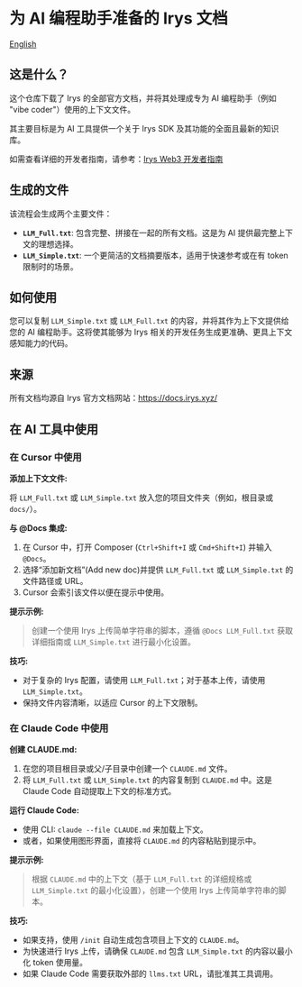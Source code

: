 # 为 AI 编程助手准备的 Irys 文档

[English](./README.md)

## 这是什么？

这个仓库下载了 Irys 的全部官方文档，并将其处理成专为 AI 编程助手（例如 "vibe coder"）使用的上下文文件。

其主要目标是为 AI 工具提供一个关于 Irys SDK 及其功能的全面且最新的知识库。

如需查看详细的开发者指南，请参考：[Irys Web3 开发者指南](./Irys-Web3开发者指南.md)

## 生成的文件

该流程会生成两个主要文件：

- **`LLM_Full.txt`**: 包含完整、拼接在一起的所有文档。这是为 AI 提供最完整上下文的理想选择。
- **`LLM_Simple.txt`**: 一个更简洁的文档摘要版本，适用于快速参考或在有 token 限制时的场景。

## 如何使用

您可以复制 `LLM_Simple.txt` 或 `LLM_Full.txt` 的内容，并将其作为上下文提供给您的 AI 编程助手。这将使其能够为 Irys 相关的开发任务生成更准确、更具上下文感知能力的代码。

## 来源

所有文档均源自 Irys 官方文档网站：https://docs.irys.xyz/

## 在 AI 工具中使用

### 在 Cursor 中使用

**添加上下文文件:**

将 `LLM_Full.txt` 或 `LLM_Simple.txt` 放入您的项目文件夹（例如，根目录或 `docs/`）。

**与 @Docs 集成:**

1. 在 Cursor 中，打开 Composer (`Ctrl+Shift+I` 或 `Cmd+Shift+I`) 并输入 `@Docs`。
2. 选择“添加新文档”(Add new doc)并提供 `LLM_Full.txt` 或 `LLM_Simple.txt` 的文件路径或 URL。
3. Cursor 会索引该文件以便在提示中使用。

**提示示例:**

> 创建一个使用 Irys 上传简单字符串的脚本，遵循 `@Docs LLM_Full.txt` 获取详细指南或 `LLM_Simple.txt` 进行最小化设置。

**技巧:**

- 对于复杂的 Irys 配置，请使用 `LLM_Full.txt`；对于基本上传，请使用 `LLM_Simple.txt`。
- 保持文件内容清晰，以适应 Cursor 的上下文限制。

### 在 Claude Code 中使用

**创建 CLAUDE.md:**

1. 在您的项目根目录或父/子目录中创建一个 `CLAUDE.md` 文件。
2. 将 `LLM_Full.txt` 或 `LLM_Simple.txt` 的内容复制到 `CLAUDE.md` 中。这是 Claude Code 自动提取上下文的标准方式。

**运行 Claude Code:**

- 使用 CLI: `claude --file CLAUDE.md` 来加载上下文。
- 或者，如果使用图形界面，直接将 `CLAUDE.md` 的内容粘贴到提示中。

**提示示例:**

> 根据 `CLAUDE.md` 中的上下文（基于 `LLM_Full.txt` 的详细规格或 `LLM_Simple.txt` 的最小化设置），创建一个使用 Irys 上传简单字符串的脚本。

**技巧:**

- 如果支持，使用 `/init` 自动生成包含项目上下文的 `CLAUDE.md`。
- 为快速进行 Irys 上传，请确保 `CLAUDE.md` 包含 `LLM_Simple.txt` 的内容以最小化 token 使用量。
- 如果 Claude Code 需要获取外部的 `llms.txt` URL，请批准其工具调用。
